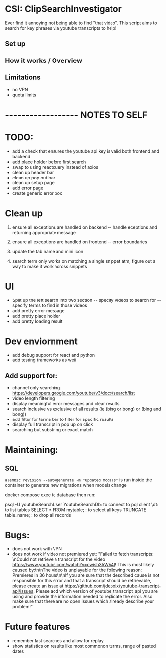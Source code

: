 # CSI: ClipSearchInvestigator
Ever find it annoying not being able to find "that video". This script aims to search for key phrases via youtube transcripts to help!

## Set up


## How it works / Overview


## Limitations
- no VPN
- quota limits




# ------------------ NOTES TO SELF


# TODO:
- add a check that ensures the youtube api key is valid both frontend and backend
- add place holder before first search
- swap to using reactquery instead of axios
- clean up header bar 
- clean up pop out bar
- clean up setup page
- add error page
- create generic error box

# Clean up
1. ensure all exceptions are handled on backend
-- handle eceptions and returning appropriate message

2. ensure all exceptions are handled on frontend 
-- error boundaries

3. update the tab name and mini icon

4. search term only works on matching a single snippet atm, figure out a way to make it work across snippets

# UI
- Split up the left search into two section
-- specify videos to search for
-- specify terms to find in those videos
- add pretty error message
- add pretty place holder
- add pretty loading result

# Dev enviornment
- add debug support for react and python
- add testing frameworks as well

## Add support for:
- channel only searching https://developers.google.com/youtube/v3/docs/search/list
- video length filtering
- display meaningful error messages and clear results 
- search inclusive vs exclusive of all results (ie (bing or bong) or (bing and bong))
- add filter for terms bar to filter for specific results    
- display full transcript in pop up on click 
- searching but substring or exact match


# Maintaining:
## SQL
`alembic revision --autogenerate -m "Updated models"` is run inside the container to generate new migrations when models change

docker compose exec to database then run: 

psql -U youtubeSearchUser YoutubeSearchDb: to connect to pql client 
\dt: to list tables
SELECT * FROM mytable; : to select all keys
TRUNCATE table_name; : to drop all records

# Bugs:
- does not work with VPN
- does not work if video not premiered yet: "Failed to fetch transcripts: \nCould not retrieve a transcript for the video https://www.youtube.com/watch?v=cwish35WV4I! This is most likely caused by:\n\nThe video is unplayable for the following reason: Premieres in 36 hours\n\nIf you are sure that the described cause is not responsible for this error and that a transcript should be retrievable, please create an issue at https://github.com/jdepoix/youtube-transcript-api/issues. Please add which version of youtube_transcript_api you are using and provide the information needed to replicate the error. Also make sure that there are no open issues which already describe your problem!"


# Future features
- remember last searches and allow for replay
- show statistics on results like most commonon terms, range of pasted dates